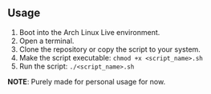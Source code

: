 ## Usage
1. Boot into the Arch Linux Live environment.
2. Open a terminal.
3. Clone the repository or copy the script to your system.
4. Make the script executable: `chmod +x <script_name>.sh`
5. Run the script: `./<script_name>.sh`

**NOTE**: Purely made for personal usage for now.
